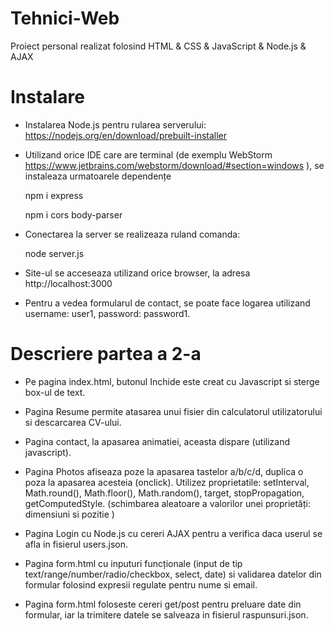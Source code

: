 # Tehnici-Web
Proiect personal realizat folosind HTML & CSS & JavaScript & Node.js & AJAX 

# Instalare
- Instalarea Node.js pentru rularea serverului: https://nodejs.org/en/download/prebuilt-installer 
- Utilizand orice IDE care are terminal (de exemplu WebStorm https://www.jetbrains.com/webstorm/download/#section=windows ), se instaleaza urmatoarele dependențe

    npm i express

    npm i cors body-parser

- Conectarea la server se realizeaza ruland comanda:

    node server.js
  
- Site-ul se acceseaza utilizand orice browser, la adresa http://localhost:3000
- Pentru a vedea formularul de contact, se poate face logarea utilizand username: user1, password: password1. 

# Descriere partea a 2-a
- Pe pagina index.html, butonul Inchide este creat cu Javascript si sterge box-ul de text.
- Pagina Resume permite atasarea unui fisier din calculatorul utilizatorului si descarcarea CV-ului.
- Pagina contact, la apasarea animatiei, aceasta dispare (utilizand javascript).
- Pagina Photos afiseaza poze la apasarea tastelor a/b/c/d, duplica o poza la apasarea acesteia (onclick). Utilizez proprietatile: setInterval, Math.round(), Math.floor(), Math.random(), target, stopPropagation, getComputedStyle. (schimbarea aleatoare a valorilor unei proprietăți: dimensiuni si pozitie )
  
- Pagina Login cu Node.js cu cereri AJAX pentru a verifica daca userul se afla in fisierul users.json.
- Pagina form.html cu inputuri funcționale (input de tip text/range/number/radio/checkbox, select, date) si validarea datelor din formular folosind expresii regulate pentru nume si email.
- Pagina form.html foloseste cereri get/post pentru preluare date din formular, iar la trimitere datele se salveaza in fisierul raspunsuri.json.
